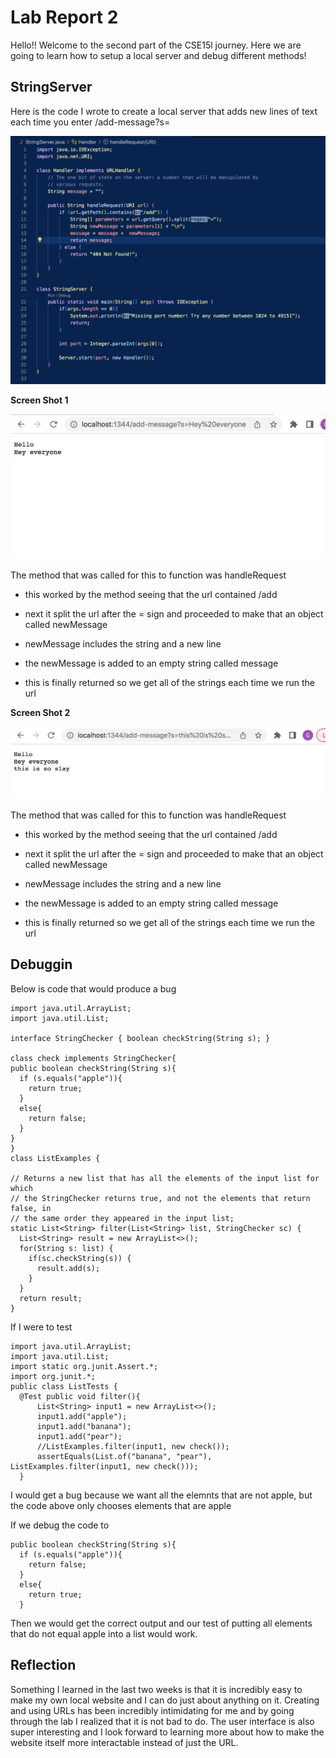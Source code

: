 # Lab Report 2

Hello!! Welcome to the second part of the CSE15l journey. Here we are going to learn how to setup a local server and debug different methods!

## StringServer

Here is the code I wrote to create a local server that adds new lines of text each time you enter /add-message?s=<String of your chose>
  

![Image](StringerServer.jpg.png)

**Screen Shot 1**

![Image](Lab3SS1.jpg.png)
  
 The method that was called for this to function was handleRequest
  
  * this worked by the method seeing that the url contained /add
  
  * next it split the url after the = sign and proceeded to make that an object called newMessage
  
  * newMessage includes the string and a new line
  
  * the newMessage is added to an empty string called message
  
  * this is finally returned so we get all of the strings each time we run the url
  
  
**Screen Shot 2**

![Image](Lab3SS2.jpg.png)
  
The method that was called for this to function was handleRequest
  
  * this worked by the method seeing that the url contained /add
  
  * next it split the url after the = sign and proceeded to make that an object called newMessage
  
  * newMessage includes the string and a new line
  
  * the newMessage is added to an empty string called message
  
  * this is finally returned so we get all of the strings each time we run the url
  
  ## Debuggin
  
Below is code that would produce a bug
  
  ```
import java.util.ArrayList;
import java.util.List;

interface StringChecker { boolean checkString(String s); }

class check implements StringChecker{
  public boolean checkString(String s){
    if (s.equals("apple")){
      return true;
    }
    else{
      return false;
    }
  }
}
class ListExamples {

  // Returns a new list that has all the elements of the input list for which
  // the StringChecker returns true, and not the elements that return false, in
  // the same order they appeared in the input list;
  static List<String> filter(List<String> list, StringChecker sc) {
    List<String> result = new ArrayList<>();
    for(String s: list) {
      if(sc.checkString(s)) {
        result.add(s);
      }
    }
    return result;
  }
```
  
  If I were to test
  
  ```
  import java.util.ArrayList;
import java.util.List;
import static org.junit.Assert.*;
import org.junit.*;
public class ListTests {
    @Test public void filter(){
        List<String> input1 = new ArrayList<>();
        input1.add("apple");
        input1.add("banana");
        input1.add("pear");
        //ListExamples.filter(input1, new check());
        assertEquals(List.of("banana", "pear"), ListExamples.filter(input1, new check()));
    }
  ```
  
  I would get a bug because we want all the elemnts that are not apple, but the code above only chooses elements that are apple
  
  If we debug the code to 
  
  ```
  public boolean checkString(String s){
    if (s.equals("apple")){
      return false;
    }
    else{
      return true;
    }
  ```
  
  Then we would get the correct output and our test of putting all elements that do not equal apple into a list would work.
  
  ## Reflection
  
  Something I learned in the last two weeks is that it is incredibly easy to make my own local website and I can do just about anything on it. Creating and using URLs has been incredibly intimidating for me and by going through the lab I realized that it is not bad to do. The user interface is also super interesting and I look forward to learning more about how to make the website itself more interactable instead of just the URL.

